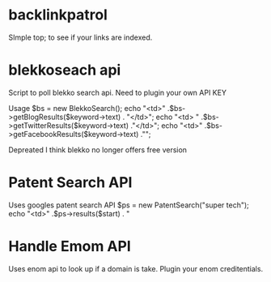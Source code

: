 backlinkpatrol
==============

SImple top; to see if your links are indexed.

blekkoseach api
===============

Script to poll blekko search api. Need to plugin your own API KEY

Usage
$bs = new BlekkoSearch();
echo "<td>" .$bs->getBlogResults($keyword->text) . "</td>";
echo "<td> " .$bs->getTwitterResults($keyword->text) ."</td>";  
echo "<td>"  .$bs->getFacebookResults($keyword->text) ."</td>";
  
Depreated I think blekko no longer offers free version


Patent Search API
=================
Uses googles  patent search API
$ps = new PatentSearch("super tech");
echo "<td>" .$ps->results($start) . "</td>

Handle Emom API
===============

Uses enom api to look up if a domain is take.
Plugin your enom creditentials.